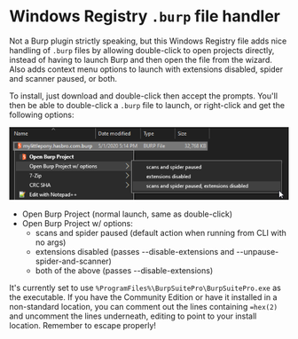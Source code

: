 # Windows Registry `.burp` file handler

Not a Burp plugin strictly speaking, but this Windows Registry file adds nice handling of `.burp` files by allowing double-click to open projects directly, instead of having to launch Burp and then open the file from the wizard. Also adds context menu options to launch with extensions disabled, spider and scanner paused, or both.

To install, just download and double-click then accept the prompts. You'll then be able to double-click a `.burp` file to launch, or right-click and get the following options:

![Windows context menu Burp options](/windows-registry/burp-reg-demo.png?raw=true "Screenshot of Windows context menu Burp options")

- Open Burp Project (normal launch, same as double-click)
- Open Burp Project w/ options:
  - scans and spider paused (default action when running from CLI with no args)
  - extensions disabled (passes --disable-extensions and  --unpause-spider-and-scanner)
  - both of the above (passes --disable-extensions)

It's currently set to use `%ProgramFiles%\BurpSuitePro\BurpSuitePro.exe` as the executable. If you have the Community Edition or have it installed in a non-standard location, you can comment out the lines containing `=hex(2)` and uncomment the lines underneath, editing to point to your install location. Remember to escape properly!
